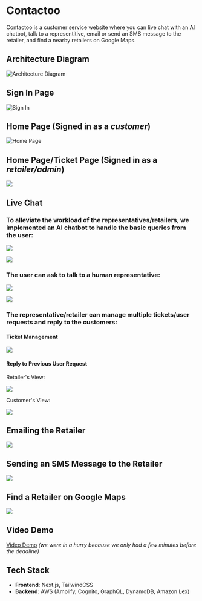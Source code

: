 # Contactoo

Contactoo is a customer service website where you can live chat with an AI chatbot, talk to a representitive, email or send an SMS message to the retailer, and find a nearby retailers on Google Maps.


## Architecture Diagram

![Architecture Diagram](images/architecturediagram.PNG)

## Sign In Page

![Sign In](images/signin.PNG)

## Home Page (Signed in as a *customer*)

![Home Page](images/homepage.PNG)


## Home Page/Ticket Page (Signed in as a *retailer/admin*)

![](images/signin_retailer.PNG)

## Live Chat 

### To alleviate the workload of the representatives/retailers, we implemented an AI chatbot to handle the basic queries from the user:

![](images/chatbot1.PNG)

![](images/chatbot2.PNG)

### The user can ask to talk to a human representative:

![](images/chatbot3.PNG)

![](images/chatbot4.PNG)

### The representative/retailer can manage multiple tickets/user requests and reply to the customers:

#### Ticket Management

![](images/tickets.PNG)

#### Reply to Previous User Request

Retailer's View:

![](images/adminchat1.PNG)

Customer's View:

![](images/adminchat2.PNG)

## Emailing the Retailer

![](images/email.PNG)

## Sending an SMS Message to the Retailer

![](images/sms.PNG)

## Find a Retailer on Google Maps

![](images/findretailer.PNG)

## Video Demo

[Video Demo](https://youtu.be/UJcYY58Rsu4?si=JjmcvJ2U8_n86sxR) *(we were in a hurry because we only had a few minutes before the deadline)*

## Tech Stack

* **Frontend**: Next.js, TailwindCSS
* **Backend**: AWS (Amplify, Cognito, GraphQL, DynamoDB, Amazon Lex)
